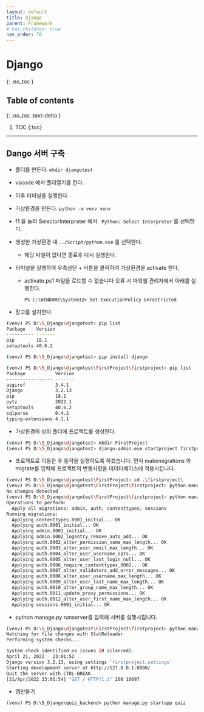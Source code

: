 ```yaml
---
layout: default
title: Django
parent: Framework
# has_children: true
nav_order: 70
---
```


# Django
{: .no_toc }

## Table of contents
{: .no_toc .text-delta }

1. TOC
{:toc}

---



## Dango 서버 구축


- 폴더를 만든다. 
`mkdir djangotest`

- vscode 에서 폴더열기를 한다.

- 이후 터미널을 실행한다.

- 가상환경을 만든다.
    `python -m venv venv`

- f1 을 눌러 SelectorInterpreter 에서 ` Python: Select Interpreter` 를 선택한다.

- 생성한 가상환경 내 `../Script/python.exe` 를 선택한다.

	- 해당 파일이 없다면 종료후 다시 실행한다.

- 터미널을 실행하여 우측상단 + 버튼을 클릭하여 가상환경을 activate 한다.

	- activate.ps1 파일을 로드할 수 없습니다 오류 시 파워쉘 관리자에서 아래를 실행한다.

		`PS C:\WINDOWS\System32> Set-ExecutionPolicy Unrestricted`


- 장고를 설치한다.

```bash
(venv) PS D:\5_Django\djangotest> pip list     
Package    Version
---------- -------
pip        18.1
setuptools 40.6.2
```

```bash
(venv) PS D:\5_Django\djangotest> pip install django
```

```bash
(venv) PS D:\5_Django\djangotest\FirstProject\firstproject> pip list
Package           Version
----------------- -------
asgiref           3.4.1
Django            3.2.13
pip               18.1
pytz              2022.1
setuptools        40.6.2
sqlparse          0.4.2
typing-extensions 4.1.1
```

- 가상환경의 상위 폴더에 프로젝트를 생성한다.

```bash
(venv) PS D:\5_Django\djangotest> mkdir FirstProject
(venv) PS D:\5_Django\djangotest> django-admin.exe startproject firstproject
```


- 프로젝트로 이동한 후 동작을 실행하도록 하겠습니다. 먼저 makemigrations 와 migrate를 입력해 프로젝트의 변동사항을 데이터베이스에 적용시킵니다.

```bash
(venv) PS D:\5_Django\djangotest\FirstProject> cd .\firstproject\        
(venv) PS D:\5_Django\djangotest\FirstProject\firstproject> python manage.py makemigrations
No changes detected
(venv) PS D:\5_Django\djangotest\FirstProject\firstproject> python manage.py migrate
Operations to perform:
  Apply all migrations: admin, auth, contenttypes, sessions
Running migrations:
  Applying contenttypes.0001_initial... OK
  Applying auth.0001_initial... OK
  Applying admin.0001_initial... OK
  Applying admin.0002_logentry_remove_auto_add... OK
  Applying auth.0002_alter_permission_name_max_length... OK
  Applying auth.0003_alter_user_email_max_length... OK
  Applying auth.0004_alter_user_username_opts... OK
  Applying auth.0005_alter_user_last_login_null... OK
  Applying auth.0006_require_contenttypes_0002... OK
  Applying auth.0007_alter_validators_add_error_messages... OK
  Applying auth.0008_alter_user_username_max_length... OK
  Applying auth.0009_alter_user_last_name_max_length... OK
  Applying auth.0010_alter_group_name_max_length... OK
  Applying auth.0011_update_proxy_permissions... OK
  Applying auth.0012_alter_user_first_name_max_length... OK
  Applying sessions.0001_initial... OK
```


- python manage.py runserver를 입력해 서버를 실행시킵니다.

```bash
(venv) PS D:\5_Django\djangotest\FirstProject\firstproject> python manage.py runserver
Watching for file changes with StatReloader
Performing system checks...

System check identified no issues (0 silenced).
April 21, 2022 - 23:01:52
Django version 3.2.13, using settings 'firstproject.settings'
Starting development server at http://127.0.0.1:8000/
Quit the server with CTRL-BREAK.
[21/Apr/2022 23:01:54] "GET / HTTP/1.1" 200 10697
```


- 앱만들기 

`(venv) PS D:\5_Django\quiz_backend> python manage.py startapp quiz`

